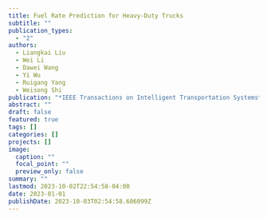 ```yaml
---
title: Fuel Rate Prediction for Heavy-Duty Trucks
subtitle: ""
publication_types:
  - "2"
authors:
  - Liangkai Liu
  - Wei Li
  - Dawei Wang
  - Yi Wu
  - Ruigang Yang
  - Weisong Shi
publication: "*IEEE Transactions on Intelligent Transportation Systems*"
abstract: ""
draft: false
featured: true
tags: []
categories: []
projects: []
image:
  caption: ""
  focal_point: ""
  preview_only: false
summary: ""
lastmod: 2023-10-02T22:54:58-04:00
date: 2023-01-01
publishDate: 2023-10-03T02:54:58.606099Z
---
```

